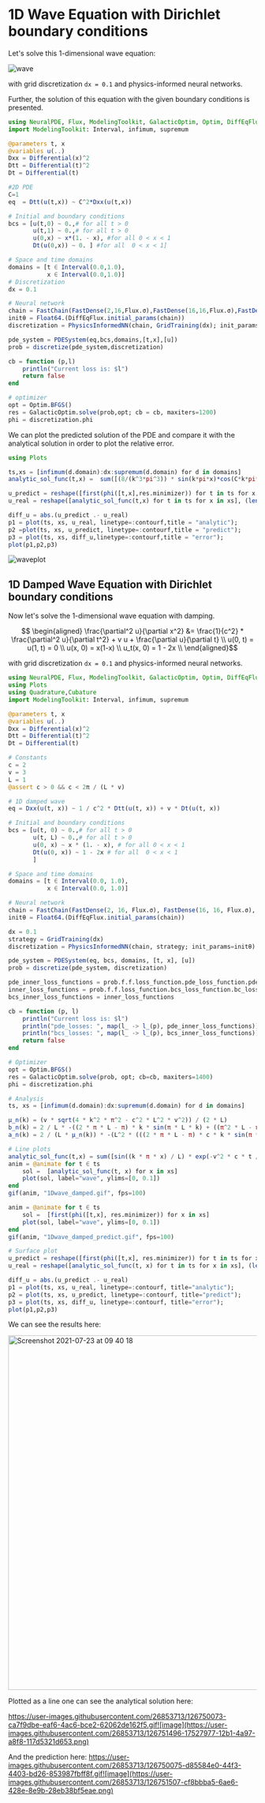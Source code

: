 # 1D Wave Equation with Dirichlet boundary conditions

Let's solve this 1-dimensional wave equation:

![wave](https://user-images.githubusercontent.com/12683885/91465006-ecde8a80-e895-11ea-935e-2c1d60e3d1f2.png)


with grid discretization `dx = 0.1` and physics-informed neural networks.

Further, the solution of this equation with the given boundary conditions is presented.

```julia
using NeuralPDE, Flux, ModelingToolkit, GalacticOptim, Optim, DiffEqFlux
import ModelingToolkit: Interval, infimum, supremum

@parameters t, x
@variables u(..)
Dxx = Differential(x)^2
Dtt = Differential(t)^2
Dt = Differential(t)

#2D PDE
C=1
eq  = Dtt(u(t,x)) ~ C^2*Dxx(u(t,x))

# Initial and boundary conditions
bcs = [u(t,0) ~ 0.,# for all t > 0
       u(t,1) ~ 0.,# for all t > 0
       u(0,x) ~ x*(1. - x), #for all 0 < x < 1
       Dt(u(0,x)) ~ 0. ] #for all  0 < x < 1]

# Space and time domains
domains = [t ∈ Interval(0.0,1.0),
           x ∈ Interval(0.0,1.0)]
# Discretization
dx = 0.1

# Neural network
chain = FastChain(FastDense(2,16,Flux.σ),FastDense(16,16,Flux.σ),FastDense(16,1))
initθ = Float64.(DiffEqFlux.initial_params(chain))
discretization = PhysicsInformedNN(chain, GridTraining(dx); init_params = initθ)

pde_system = PDESystem(eq,bcs,domains,[t,x],[u])
prob = discretize(pde_system,discretization)

cb = function (p,l)
    println("Current loss is: $l")
    return false
end

# optimizer
opt = Optim.BFGS()
res = GalacticOptim.solve(prob,opt; cb = cb, maxiters=1200)
phi = discretization.phi
```

We can plot the predicted solution of the PDE and compare it with the analytical solution in order to plot the relative error.

```julia
using Plots

ts,xs = [infimum(d.domain):dx:supremum(d.domain) for d in domains]
analytic_sol_func(t,x) =  sum([(8/(k^3*pi^3)) * sin(k*pi*x)*cos(C*k*pi*t) for k in 1:2:50000])

u_predict = reshape([first(phi([t,x],res.minimizer)) for t in ts for x in xs],(length(ts),length(xs)))
u_real = reshape([analytic_sol_func(t,x) for t in ts for x in xs], (length(ts),length(xs)))

diff_u = abs.(u_predict .- u_real)
p1 = plot(ts, xs, u_real, linetype=:contourf,title = "analytic");
p2 =plot(ts, xs, u_predict, linetype=:contourf,title = "predict");
p3 = plot(ts, xs, diff_u,linetype=:contourf,title = "error");
plot(p1,p2,p3)
```
![waveplot](https://user-images.githubusercontent.com/12683885/101984293-74a7a380-3c91-11eb-8e78-72a50d88e3f8.png)


## 1D Damped Wave Equation with Dirichlet boundary conditions

Now let's solve the 1-dimensional wave equation with damping. 

```math
 \begin{aligned}
 \frac{\partial^2 u}{\partial x^2} &=  \frac{1}{c^2} * \frac{\partial^2 u}{\partial t^2} + v u + \frac{\partial u}{\partial t} \\
 u(0, t) = u(1, t) = 0 \\
 u(x, 0) = x(1-x) \\
 u_t(x, 0) = 1 - 2x \\
 \end{aligned}
 ```

with grid discretization `dx = 0.1` and physics-informed neural networks.

```julia
using NeuralPDE, Flux, ModelingToolkit, GalacticOptim, Optim, DiffEqFlux
using Plots
using Quadrature,Cubature
import ModelingToolkit: Interval, infimum, supremum

@parameters t, x
@variables u(..)
Dxx = Differential(x)^2
Dtt = Differential(t)^2
Dt = Differential(t)

# Constants
c = 2
v = 3
L = 1
@assert c > 0 && c < 2π / (L * v)

# 1D damped wave
eq = Dxx(u(t, x)) ~ 1 / c^2 * Dtt(u(t, x)) + v * Dt(u(t, x)) 

# Initial and boundary conditions
bcs = [u(t, 0) ~ 0.,# for all t > 0
       u(t, L) ~ 0.,# for all t > 0
       u(0, x) ~ x * (1. - x), # for all 0 < x < 1
       Dt(u(0, x)) ~ 1 - 2x # for all  0 < x < 1 
       ]

# Space and time domains
domains = [t ∈ Interval(0.0, 1.0),
           x ∈ Interval(0.0, 1.0)]

# Neural network
chain = FastChain(FastDense(2, 16, Flux.σ), FastDense(16, 16, Flux.σ), FastDense(16, 1))
initθ = Float64.(DiffEqFlux.initial_params(chain))

dx = 0.1
strategy = GridTraining(dx)
discretization = PhysicsInformedNN(chain, strategy; init_params=initθ)

pde_system = PDESystem(eq, bcs, domains, [t, x], [u])
prob = discretize(pde_system, discretization)

pde_inner_loss_functions = prob.f.f.loss_function.pde_loss_function.pde_loss_functions.contents
inner_loss_functions = prob.f.f.loss_function.bcs_loss_function.bc_loss_functions.contents
bcs_inner_loss_functions = inner_loss_functions

cb = function (p, l)
    println("Current loss is: $l")
    println("pde_losses: ", map(l_ -> l_(p), pde_inner_loss_functions))
    println("bcs_losses: ", map(l_ -> l_(p), bcs_inner_loss_functions))
    return false
end

# Optimizer
opt = Optim.BFGS()
res = GalacticOptim.solve(prob, opt; cb=cb, maxiters=1400)
phi = discretization.phi

# Analysis
ts, xs = [infimum(d.domain):dx:supremum(d.domain) for d in domains]

μ_n(k) = (v * sqrt(4 * k^2 * π^2 - c^2 * L^2 * v^2)) / (2 * L)
b_n(k) = 2 / L * -((2 * π * L - π) * k * sin(π * L * k) + ((π^2 * L - π^2 * L^2) * k^2 + 2) * cos(π * L * k) - 2) / (π^3 * k^3) # vegas((x, ϕ) -> ϕ[1] = sin(k * π * x[1]) * f(x[1])).integral[1]
a_n(k) = 2 / (L * μ_n(k)) * -(L^2 * (((2 * π * L - π) * c * k * sin(π * k) + ((π^2 - π^2 * L) * c * k^2 + 2 * L * c) * cos(π * k) - 2 * L * c) * v^2 + (8 * π * L - 2 * π) * k * sin(π * k) + ((2 * π^2 - 4 * π^2 * L) * k^2 + 8 * L) * cos(π * k) - 8 * L)) / (2 * π^3 * k^3) # vegas((x, ϕ) -> ϕ[1] = (sin((k * π * x[1]) / L) * (g(x[1]) + (v^2 * c) / 2 * f(x[1])))).integral[1]

# Line plots
analytic_sol_func(t,x) = sum([sin((k * π * x) / L) * exp(-v^2 * c * t / 2) * (a_n(k) * sin(μ_n(k) * t) + b_n(k) * cos(μ_n(k) * t)) for k in 1:2:100]) # TODO replace 10 with 500
anim = @animate for t ∈ ts
    sol =  [analytic_sol_func(t, x) for x in xs]
    plot(sol, label="wave", ylims=[0, 0.1])
end
gif(anim, "1Dwave_damped.gif", fps=100)

anim = @animate for t ∈ ts
    sol =  [first(phi([t,x], res.minimizer)) for x in xs]
    plot(sol, label="wave", ylims=[0, 0.1])
end
gif(anim, "1Dwave_damped_predict.gif", fps=100)

# Surface plot
u_predict = reshape([first(phi([t,x], res.minimizer)) for t in ts for x in xs], (length(ts), length(xs)))
u_real = reshape([analytic_sol_func(t, x) for t in ts for x in xs], (length(ts), length(xs)))

diff_u = abs.(u_predict .- u_real)
p1 = plot(ts, xs, u_real, linetype=:contourf, title="analytic");
p2 = plot(ts, xs, u_predict, linetype=:contourf, title="predict");
p3 = plot(ts, xs, diff_u, linetype=:contourf, title="error");
plot(p1,p2,p3)
```

We can see the results here:

<img width="718" alt="Screenshot 2021-07-23 at 09 40 18" src="https://user-images.githubusercontent.com/26853713/126751465-176b2d4e-4c18-407c-b828-07e8956dd423.png">

Plotted as a line one can see the analytical solution here:

https://user-images.githubusercontent.com/26853713/126750073-ca7f9dbe-eaf6-4ac6-bce2-62062de162f5.gif![image](https://user-images.githubusercontent.com/26853713/126751496-17527977-12b1-4a97-a8f8-117d5321d653.png)

And the prediction here:
https://user-images.githubusercontent.com/26853713/126750075-d85584e0-44f3-4403-bd26-853987fbff8f.gif![image](https://user-images.githubusercontent.com/26853713/126751507-cf8bbba5-6ae6-428e-8e9b-28eb38bf5eae.png)


